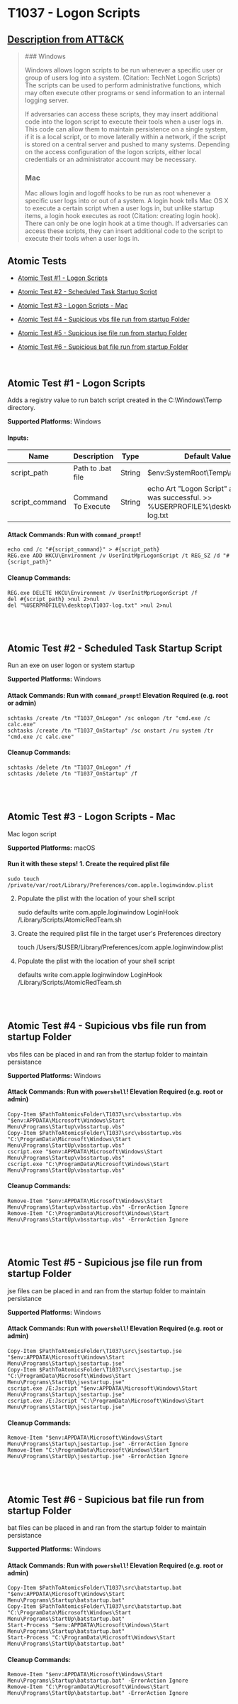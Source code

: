 # T1037 - Logon Scripts
## [Description from ATT&CK](https://attack.mitre.org/wiki/Technique/T1037)
<blockquote>### Windows

Windows allows logon scripts to be run whenever a specific user or group of users log into a system. (Citation: TechNet Logon Scripts) The scripts can be used to perform administrative functions, which may often execute other programs or send information to an internal logging server.

If adversaries can access these scripts, they may insert additional code into the logon script to execute their tools when a user logs in. This code can allow them to maintain persistence on a single system, if it is a local script, or to move laterally within a network, if the script is stored on a central server and pushed to many systems. Depending on the access configuration of the logon scripts, either local credentials or an administrator account may be necessary.

### Mac

Mac allows login and logoff hooks to be run as root whenever a specific user logs into or out of a system. A login hook tells Mac OS X to execute a certain script when a user logs in, but unlike startup items, a login hook executes as root (Citation: creating login hook). There can only be one login hook at a time though. If adversaries can access these scripts, they can insert additional code to the script to execute their tools when a user logs in.</blockquote>

## Atomic Tests

- [Atomic Test #1 - Logon Scripts](#atomic-test-1---logon-scripts)

- [Atomic Test #2 - Scheduled Task Startup Script](#atomic-test-2---scheduled-task-startup-script)

- [Atomic Test #3 - Logon Scripts - Mac](#atomic-test-3---logon-scripts---mac)

- [Atomic Test #4 - Supicious vbs file run from startup Folder](#atomic-test-4---supicious-vbs-file-run-from-startup-folder)

- [Atomic Test #5 - Supicious jse file run from startup Folder](#atomic-test-5---supicious-jse-file-run-from-startup-folder)

- [Atomic Test #6 - Supicious bat file run from startup Folder](#atomic-test-6---supicious-bat-file-run-from-startup-folder)


<br/>

## Atomic Test #1 - Logon Scripts
Adds a registry value to run batch script created in the C:\Windows\Temp directory.

**Supported Platforms:** Windows


#### Inputs:
| Name | Description | Type | Default Value | 
|------|-------------|------|---------------|
| script_path | Path to .bat file | String | $env:SystemRoot\Temp\art.bat|
| script_command | Command To Execute | String | echo Art "Logon Script" atomic test was successful. >> %USERPROFILE%\desktop\T1037-log.txt|


#### Attack Commands: Run with `command_prompt`! 
```
echo cmd /c "#{script_command}" > #{script_path}
REG.exe ADD HKCU\Environment /v UserInitMprLogonScript /t REG_SZ /d "#{script_path}"
```

#### Cleanup Commands:
```
REG.exe DELETE HKCU\Environment /v UserInitMprLogonScript /f
del #{script_path} >nul 2>nul
del "%USERPROFILE%\desktop\T1037-log.txt" >nul 2>nul
```





<br/>
<br/>

## Atomic Test #2 - Scheduled Task Startup Script
Run an exe on user logon or system startup

**Supported Platforms:** Windows



#### Attack Commands: Run with `command_prompt`!  Elevation Required (e.g. root or admin) 
```
schtasks /create /tn "T1037_OnLogon" /sc onlogon /tr "cmd.exe /c calc.exe"
schtasks /create /tn "T1037_OnStartup" /sc onstart /ru system /tr "cmd.exe /c calc.exe"
```

#### Cleanup Commands:
```
schtasks /delete /tn "T1037_OnLogon" /f
schtasks /delete /tn "T1037_OnStartup" /f
```





<br/>
<br/>

## Atomic Test #3 - Logon Scripts - Mac
Mac logon script

**Supported Platforms:** macOS


#### Run it with these steps! 1. Create the required plist file

    sudo touch /private/var/root/Library/Preferences/com.apple.loginwindow.plist

2. Populate the plist with the location of your shell script

    sudo defaults write com.apple.loginwindow LoginHook /Library/Scripts/AtomicRedTeam.sh

3. Create the required plist file in the target user's Preferences directory

	  touch /Users/$USER/Library/Preferences/com.apple.loginwindow.plist

4. Populate the plist with the location of your shell script

	  defaults write com.apple.loginwindow LoginHook /Library/Scripts/AtomicRedTeam.sh







<br/>
<br/>

## Atomic Test #4 - Supicious vbs file run from startup Folder
vbs files can be placed in and ran from the startup folder to maintain persistance

**Supported Platforms:** Windows



#### Attack Commands: Run with `powershell`!  Elevation Required (e.g. root or admin) 
```
Copy-Item $PathToAtomicsFolder\T1037\src\vbsstartup.vbs "$env:APPDATA\Microsoft\Windows\Start Menu\Programs\Startup\vbsstartup.vbs"
Copy-Item $PathToAtomicsFolder\T1037\src\vbsstartup.vbs "C:\ProgramData\Microsoft\Windows\Start Menu\Programs\StartUp\vbsstartup.vbs"
cscript.exe "$env:APPDATA\Microsoft\Windows\Start Menu\Programs\Startup\vbsstartup.vbs"
cscript.exe "C:\ProgramData\Microsoft\Windows\Start Menu\Programs\StartUp\vbsstartup.vbs"
```

#### Cleanup Commands:
```
Remove-Item "$env:APPDATA\Microsoft\Windows\Start Menu\Programs\Startup\vbsstartup.vbs" -ErrorAction Ignore
Remove-Item "C:\ProgramData\Microsoft\Windows\Start Menu\Programs\StartUp\vbsstartup.vbs" -ErrorAction Ignore
```





<br/>
<br/>

## Atomic Test #5 - Supicious jse file run from startup Folder
jse files can be placed in and ran from the startup folder to maintain persistance

**Supported Platforms:** Windows



#### Attack Commands: Run with `powershell`!  Elevation Required (e.g. root or admin) 
```
Copy-Item $PathToAtomicsFolder\T1037\src\jsestartup.jse "$env:APPDATA\Microsoft\Windows\Start Menu\Programs\Startup\jsestartup.jse"
Copy-Item $PathToAtomicsFolder\T1037\src\jsestartup.jse "C:\ProgramData\Microsoft\Windows\Start Menu\Programs\StartUp\jsestartup.jse"
cscript.exe /E:Jscript "$env:APPDATA\Microsoft\Windows\Start Menu\Programs\Startup\jsestartup.jse"
cscript.exe /E:Jscript "C:\ProgramData\Microsoft\Windows\Start Menu\Programs\StartUp\jsestartup.jse"
```

#### Cleanup Commands:
```
Remove-Item "$env:APPDATA\Microsoft\Windows\Start Menu\Programs\Startup\jsestartup.jse" -ErrorAction Ignore
Remove-Item "C:\ProgramData\Microsoft\Windows\Start Menu\Programs\StartUp\jsestartup.jse" -ErrorAction Ignore
```





<br/>
<br/>

## Atomic Test #6 - Supicious bat file run from startup Folder
bat files can be placed in and ran from the startup folder to maintain persistance

**Supported Platforms:** Windows



#### Attack Commands: Run with `powershell`!  Elevation Required (e.g. root or admin) 
```
Copy-Item $PathToAtomicsFolder\T1037\src\batstartup.bat "$env:APPDATA\Microsoft\Windows\Start Menu\Programs\Startup\batstartup.bat"
Copy-Item $PathToAtomicsFolder\T1037\src\batstartup.bat "C:\ProgramData\Microsoft\Windows\Start Menu\Programs\StartUp\batstartup.bat"
Start-Process "$env:APPDATA\Microsoft\Windows\Start Menu\Programs\Startup\batstartup.bat"
Start-Process "C:\ProgramData\Microsoft\Windows\Start Menu\Programs\StartUp\batstartup.bat"
```

#### Cleanup Commands:
```
Remove-Item "$env:APPDATA\Microsoft\Windows\Start Menu\Programs\Startup\batstartup.bat" -ErrorAction Ignore
Remove-Item "C:\ProgramData\Microsoft\Windows\Start Menu\Programs\StartUp\batstartup.bat" -ErrorAction Ignore
```





<br/>
